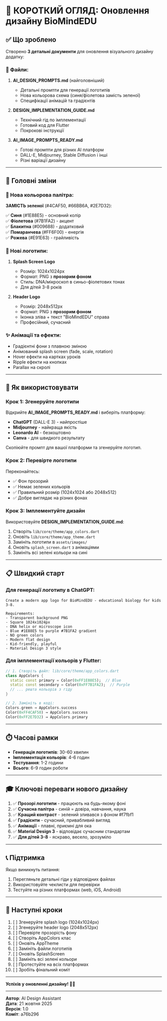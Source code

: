 # 📝 КОРОТКИЙ ОГЛЯД: Оновлення дизайну BioMindEDU

## ✅ Що зроблено

Створено **3 детальні документи** для оновлення візуального дизайну додатку:

### 📄 Файли:

1. **AI_DESIGN_PROMPTS.md** (найголовніший)
   - Детальні промпти для генерації логотипів
   - Нова кольорова схема (синя/фіолетова замість зеленої)
   - Специфікації анімацій та градієнтів

2. **DESIGN_IMPLEMENTATION_GUIDE.md**
   - Технічний гід по імплементації
   - Готовий код для Flutter
   - Покрокові інструкції

3. **AI_IMAGE_PROMPTS_READY.md**
   - Готові промпти для різних AI платформ
   - DALL-E, Midjourney, Stable Diffusion і інші
   - Різні варіації дизайну

---

## 🎯 Головні зміни

### 🎨 Нова кольорова палітра:

**ЗАМІСТЬ зеленої** (#4CAF50, #66BB6A, #2E7D32):

✅ **Синя** (#1E88E5) - основний колір  
✅ **Фіолетова** (#7B1FA2) - акцент  
✅ **Блакитна** (#009688) - додатковий  
✅ **Помаранчева** (#FF6F00) - енергія  
✅ **Рожева** (#E91E63) - грайливість

### 📱 Нові логотипи:

1. **Splash Screen Logo**
   - Розмір: 1024x1024px
   - Формат: PNG з **прозорим фоном**
   - Стиль: DNA/мікроскоп в синьо-фіолетових тонах
   - Для дітей 3-8 років

2. **Header Logo**
   - Розмір: 2048x512px
   - Формат: PNG з **прозорим фоном**
   - Іконка зліва + текст "BioMindEDU" справа
   - Професійний, сучасний

### ✨ Анімації та ефекти:

- Градієнтні фони з плавною зміною
- Анімований splash screen (fade, scale, rotation)
- Hover ефекти на картках уроків
- Ripple ефекти на кнопках
- Parallax на скролі

---

## 🚀 Як використовувати

### Крок 1: Згенеруйте логотипи

Відкрийте **AI_IMAGE_PROMPTS_READY.md** і виберіть платформу:

- **ChatGPT** (DALL-E 3) - найпростіше
- **Midjourney** - найкраща якість
- **Leonardo AI** - безкоштовно
- **Canva** - для швидкого результату

Скопіюйте промпт для вашої платформи та згенеруйте логотип.

### Крок 2: Перевірте логотипи

Переконайтесь:
- ✅ Фон прозорий
- ✅ Немає зелених кольорів
- ✅ Правильний розмір (1024x1024 або 2048x512)
- ✅ Добре виглядає на різних фонах

### Крок 3: Імплементуйте дизайн

Використовуйте **DESIGN_IMPLEMENTATION_GUIDE.md**:

1. Створіть `lib/core/theme/app_colors.dart`
2. Оновіть `lib/core/theme/app_theme.dart`
3. Замініть логотипи в `assets/images/`
4. Оновіть `splash_screen.dart` з анімаціями
5. Замініть всі зелені кольори на сині

---

## 📋 Швидкий старт

### Для генерації логотипу в ChatGPT:

```
Create a modern app logo for BioMindEDU - educational biology for kids 3-8.

Requirements:
- Transparent background PNG
- Square 1024x1024px
- DNA helix or microscope icon
- Blue #1E88E5 to purple #7B1FA2 gradient
- NO green colors
- Modern flat design
- Kid-friendly, playful
- Material Design 3 style
```

### Для імплементації кольорів у Flutter:

```dart
// 1. Створіть файл: lib/core/theme/app_colors.dart
class AppColors {
  static const primary = Color(0xFF1E88E5);  // Blue
  static const secondary = Color(0xFF7B1FA2);  // Purple
  // ... решта кольорів з гіду
}

// 2. Замініть в коді:
Colors.green → AppColors.success
Color(0xFF4CAF50) → AppColors.success
Color(0xFF2E7D32) → AppColors.primary
```

---

## ⏱️ Часові рамки

- **Генерація логотипів**: 30-60 хвилин
- **Імплементація кольорів**: 4-6 годин
- **Тестування**: 1-2 години
- **Всього**: 6-9 годин роботи

---

## 🎓 Ключові переваги нового дизайну

1. ✅ **Прозорі логотипи** - працюють на будь-якому фоні
2. ✅ **Сучасна палітра** - синій = довіра, навчання, наука
3. ✅ **Кращий контраст** - зелений зливався з фоном #f7fbf1
4. ✅ **Градієнти** - сучасний, привабливий вигляд
5. ✅ **Анімації** - плавні, приємні для ока
6. ✅ **Material Design 3** - відповідає сучасним стандартам
7. ✅ **Для дітей 3-8** - яскраво, весело, зрозуміло

---

## 📞 Підтримка

Якщо виникнуть питання:

1. Перегляньте детальні гіди у відповідних файлах
2. Використовуйте чеклисти для перевірки
3. Тестуйте на різних платформах (web, iOS, Android)

---

## 🎯 Наступні кроки

1. [ ] Згенеруйте splash logo (1024x1024px)
2. [ ] Згенеруйте header logo (2048x512px)
3. [ ] Перевірте прозорість фону
4. [ ] Створіть AppColors клас
5. [ ] Оновіть AppTheme
6. [ ] Замініть файли логотипів
7. [ ] Оновіть SplashScreen
8. [ ] Замініть всі зелені кольори
9. [ ] Протестуйте на всіх платформах
10. [ ] Зробіть фінальний коміт

---

**Успіхів у оновленні дизайну! 🚀🎨**

---

**Автор**: AI Design Assistant  
**Дата**: 21 жовтня 2025  
**Версія**: 1.0  
**Коміт**: a76b296
